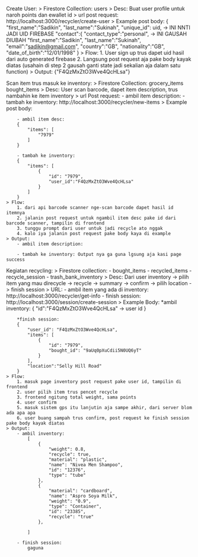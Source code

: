 Create User:
    > Firestore Collection:
        users
    > Desc:
        Buat user profile untuk naroh points dan ewallet id
    > url post request:
        http://localhost:3000/recycler/create-user
    > Example post body:
        {
            "first_name":"Sadikin",
            "last_name":"Sukinah",
            "unique_id": uid, -> INI NNTI JADI UID FIREBASE
            "contact":{
                "contact_type":"personal", -> INI GAUSAH DIUBAH
                "first_name":"Sadikin",
                "last_name":"Sukinah",
                "email":"sadikin@gmail.com",
                "country":"GB",
                "nationality":"GB",
                "date_of_birth":"12/01/1998"
        }
    > Flow:
        1. User sign up trus dapet uid hasil dari auto generated firebase
        2. Langsung post request aja pake body kayak diatas
        (usahain di step 2 gausah ganti state jadi sekalian aja dalam satu function)
    > Output:
        {"F4QzMxZtO3Wve4QcHLsa"}

Scan item trus masuk ke inventory:
    > Firestore Collection:
        grocery_items
        bought_items
    > Desc:
        User scan barcode, dapet item description, trus nambahin ke item inventory
    > url Post request:
        - ambil item description: 
        - tambah ke inventory: http://localhost:3000/recycler/new-items
    > Example post body:

        - ambil item desc:
        {
            "items": [
                "7979"
            ]
        }

        - tambah ke inventory:
        {
            "items": [
                {
                    "id": "7979", 
                    "user_id":"F4QzMxZtO3Wve4QcHLsa"
                }
            ]
        }
    > Flow:
        1. dari api barcode scanner nge-scan barcode dapet hasil id itemnya
        2. jalanin post request untuk ngambil item desc pake id dari barcode scanner, tampilin di frontend
        3. tunggu prompt dari user untuk jadi recycle ato nggak
        4. kalo iya jalanin post request pake body kaya di example
    > Output:
        - ambil item description:

        - tambah ke inventory: Output nya ga guna lgsung aja kasi page success


Kegiatan recycling:
    > Firestore collection:
        - bought_items
        - recycled_items
        - recycle_session
        - trash_bank_inventory
    > Desc:
        Dari user inventory -> pilih item yang mau direcycle -> recycle -> summary -> confirm -> pilih location -> finish session 
    > URL:
        - ambil item yang ada di inventory: http://localhost:3000/recycler/get-info
        - finish session: http://localhost:3000/session/create-session
    > Example Body:
        *ambil inventory:
        {
            "id":"F4QzMxZtO3Wve4QcHLsa" -> user id
        }


        *finish session:
        {
            "user_id": "F4QzMxZtO3Wve4QcHLsa",
            "items": [
                {
                    "id": "7979",
                    "bought_id": "9aUq0pXuCdii5N0UQ6yT"
                }
            ],
            "location":"Selly Hill Road"
        }
    > Flow:
        1. masuk page inventory post request pake user id, tampilin di frontend
        2. user pilih item trus pencet recycle
        3. frontend ngitung total weight, sama points
        4. user confirm
        5. masuk sistem gps itu lanjutin aja sampe akhir, dari server blom ada apa apa
        6. user buang sampah trus confirm, post request ke finish session pake body kayak diatas
    > Output:
        - ambil inventory:
            [
                {
                    "weight": 0.8,
                    "recycle": true,
                    "material": "plastic",
                    "name": "Nivea Men Shampoo",
                    "id": "12376",
                    "type": "tube"
                },
                {
                    "material": "cardboard",
                    "name": "Aspro Soya Milk",
                    "weight": "0.9",
                    "type": "Container",
                    "id": "23385",
                    "recycle": "true"
                },

            ]
        
        - finish session:
            gaguna